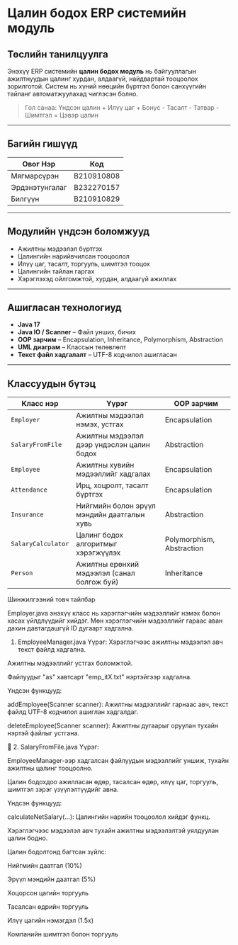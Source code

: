 # Цалин бодох ERP системийн модуль

## Төслийн танилцуулга

Энэхүү ERP системийн **цалин бодох модуль** нь байгууллагын ажилтнуудын цалинг хурдан, алдаагүй, найдвартай тооцоолох зорилготой. Систем нь хүний нөөцийн бүртгэл болон санхүүгийн тайланг автоматжуулахад чиглэсэн болно.

>  Гол санаа: Үндсэн цалин + Илүү цаг + Бонус - Тасалт - Татвар - Шимтгэл = Цэвэр цалин

---

## Багийн гишүүд

| Овог Нэр         |  Код     |
|------------------|------------------|
| Мягмарсүрэн       | B210910808       |
| Эрдэнэтунгалаг    | B232270157       |
| Билгүүн           | B210910829       |

---

## Модулийн үндсэн боломжууд

- Ажилтны мэдээлэл бүртгэх
- Цалингийн нарийвчилсан тооцоолол
- Илүү цаг, тасалт, торгууль, шимтгэл тооцох
- Цалингийн тайлан гаргах
- Хэрэглэхэд ойлгомжтой, хурдан, алдаагүй ажиллах

---

## Ашигласан технологиуд

- **Java 17**
- **Java IO / Scanner** – Файл унших, бичих
- **OOP зарчим** – Encapsulation, Inheritance, Polymorphism, Abstraction
- **UML диаграм** – Классын төлөвлөлт
- **Текст файл хадгалалт** – UTF-8 кодчилол ашигласан

---

## Классуудын бүтэц

| Класс нэр          | Үүрэг                                               | OOP зарчим                |
|--------------------|------------------------------------------------------|---------------------------|
| `Employer`         | Ажилтны мэдээлэл нэмэх, устгах                      | Encapsulation             |
| `SalaryFromFile`   | Ажилтны мэдээлэл дээр үндэслэн цалин бодох         | Abstraction               |
| `Employee`         | Ажилтны хувийн мэдээллийг хадгалах                 | Encapsulation             |
| `Attendance`       | Ирц, хоцролт, тасалт бүртгэх                        | Encapsulation             |
| `Insurance`        | Нийгмийн болон эрүүл мэндийн даатгалын хувь        | Abstraction               |
| `SalaryCalculator` | Цалинг бодох алгоритмыг хэрэгжүүлэх                | Polymorphism, Abstraction |
| `Person`           | Ажилтны ерөнхий мэдээлэл (санал болгож буй)       | Inheritance               |

Шинжилгээний товч тайлбар

Employer.java энэхүү класс нь хэрэглэгчийн мэдээллийг нэмэх болон хасах үйлдлүүдийг хийдэг. Мөн хэрэглэгчийн мэдээллийг гараас аван дахин давтагдашгүй ID дугаарт хадгална. 
1. EmployeeManager.java
Үүрэг:
Хэрэглэгчээс ажилтны мэдээлэл авч текст файлд хадгална.

Ажилтны мэдээллийг устгах боломжтой.

Файлуудыг "as" хавтсарт "emp_itX.txt" нэртэйгээр хадгална.

Үндсэн функцууд:

addEmployee(Scanner scanner): Ажилтны мэдээллийг гарнаас авч, текст файлд UTF-8 кодчилол ашиглан хадгалдаг.

deleteEmployee(Scanner scanner): Ажилтны дугаарыг оруулан тухайн нэртэй файлыг устгана.


🔹 2. SalaryFromFile.java
Үүрэг:

EmployeeManager-ээр хадгалсан файлуудын мэдээллийг уншиж, тухайн ажилтны цалинг тооцоолно.

Цалин бодохдоо ажилласан өдөр, тасалсан өдөр, илүү цаг, торгууль, шимтгэл зэрэг үзүүлэлтүүдийг авна.

Үндсэн функцууд:

calculateNetSalary(...): Цалингийн нарийн тооцоолол хийдэг функц.

Хэрэглэгчээс мэдээлэл авч тухайн ажилтны мэдээлэлтэй уялдуулан цалин бодно.

Цалин бодолтонд багтсан зүйлс:

Нийгмийн даатгал (10%)

Эрүүл мэндийн даатгал (5%)

Хоцорсон цагийн торгууль

Тасалсан өдрийн торгууль

Илүү цагийн нэмэгдэл (1.5x)

Компанийн шимтгэл болон торгууль
